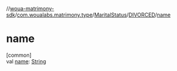 //[woua-matrimony-sdk](../../../../index.md)/[com.woualabs.matrimony.type](../../index.md)/[MaritalStatus](../index.md)/[DIVORCED](index.md)/[name](name.md)

# name

[common]\
val [name](name.md): [String](https://kotlinlang.org/api/latest/jvm/stdlib/kotlin/-string/index.html)
